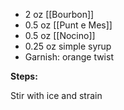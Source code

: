 * 2 oz [[Bourbon]]
* 0.5 oz [[Punt e Mes]]
* 0.5 oz [[Nocino]]
* 0.25 oz simple syrup
* Garnish: orange twist

**Steps:**

Stir with ice and strain